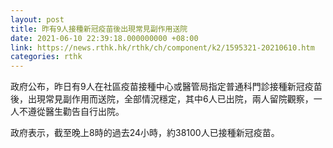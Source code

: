 ```yaml
---
layout: post
title: 昨有9人接種新冠疫苗後出現常見副作用送院
date: 2021-06-10 22:39:18.000000000 +08:00
link: https://news.rthk.hk/rthk/ch/component/k2/1595321-20210610.htm
categories: rthk
---
```


政府公布，昨日有9人在社區疫苗接種中心或醫管局指定普通科門診接種新冠疫苗後，出現常見副作用而送院，全部情況穩定，其中6人已出院，兩人留院觀察，一人不遵從醫生勸告自行出院。

政府表示，截至晚上8時的過去24小時，約38100人已接種新冠疫苗。
